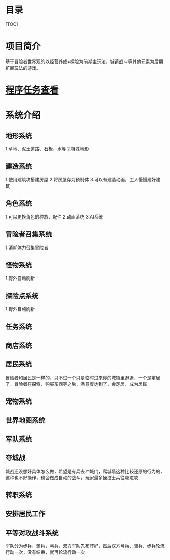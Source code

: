 # 目录
[TOC]
# 项目简介
基于冒险者世界观的以经营养成+探险为前期主玩法，城镇战斗等其他元素为后期扩展玩法的游戏。
# [程序任务查看](../程序/任务管理.md)
# 系统介绍
## 地形系统
1.草地、泥土道路、石板、水等
2.特殊地形
## 建造系统
1.使用建筑块搭建房屋
2.将房屋存为预制体
3.可以有建造动画，工人慢慢建好建筑
## 角色系统
1.可以更换角色的种族、配件
2.动画系统
3.AI系统
## 冒险者召集系统
1.消耗体力召集冒险者
## 怪物系统
1.野外自动刷新
## 探险点系统
1.野外自动刷新
## 任务系统
## 商店系统
## 居民系统
 冒险者和居民是一样的，只不过一个只是临时过来你的城镇里逛逛，一个是定居了，冒险者在探索，购买东西等之后，满意度达到了，会定居，成为居民
## 宠物系统
## 世界地图系统
## 军队系统
## 夺城战
城战还没想好具体怎么做，希望是有兵去冲城门，爬城墙这种比较还原的行为的，这种也不好操作，也会做成自动的战斗，玩家最多操控士兵往哪进攻
## 转职系统
## 安排居民工作
## 平等对攻战斗系统
军队分为步兵，骑兵，弓兵，双方军队先布阵好，然后双方弓兵、骑兵、步兵轮流行动一次，没有结束，就再轮流行动一次
